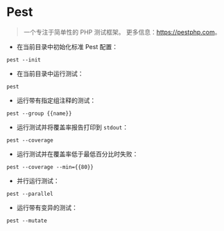 # Pest

> 一个专注于简单性的 PHP 测试框架。
> 更多信息：<https://pestphp.com>。

- 在当前目录中初始化标准 Pest 配置：

`pest --init`

- 在当前目录中运行测试：

`pest`

- 运行带有指定组注释的测试：

`pest --group {{name}}`

- 运行测试并将覆盖率报告打印到 `stdout`：

`pest --coverage`

- 运行测试并在覆盖率低于最低百分比时失败：

`pest --coverage --min={{80}}`

- 并行运行测试：

`pest --parallel`

- 运行带有变异的测试：

`pest --mutate`